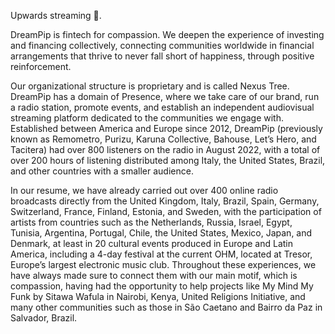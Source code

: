 Upwards streaming 📡.

DreamPip is fintech for compassion. We deepen the experience of investing and financing collectively, connecting communities worldwide in financial arrangements that thrive to never fall short of happiness, through positive reinforcement.

Our organizational structure is proprietary and is called Nexus Tree. DreamPip has a domain of Presence, where we take care of our brand, run a radio station, promote events, and establish an independent audiovisual streaming platform dedicated to the communities we engage with. Established between America and Europe since 2012, DreamPip (previously known as Remometro, Purizu, Karuna Collective, Bahouse, Let’s Hero, and Tacitera) had over 800 listeners on the radio in August 2022, with a total of over 200 hours of listening distributed among Italy, the United States, Brazil, and other countries with a smaller audience.

In our resume, we have already carried out over 400 online radio broadcasts directly from the United Kingdom, Italy, Brazil, Spain, Germany, Switzerland, France, Finland, Estonia, and Sweden, with the participation of artists from countries such as the Netherlands, Russia, Israel, Egypt, Tunisia, Argentina, Portugal, Chile, the United States, Mexico, Japan, and Denmark, at least in 20 cultural events produced in Europe and Latin America, including a 4-day festival at the current OHM, located at Tresor, Europe’s largest electronic music club. Throughout these experiences, we have always made sure to connect them with our main motif, which is compassion, having had the opportunity to help projects like My Mind My Funk by Sitawa Wafula in Nairobi, Kenya, United Religions Initiative, and many other communities such as those in São Caetano and Bairro da Paz in Salvador, Brazil.
